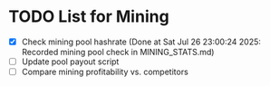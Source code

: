 # TODO List for Mining

- [x] Check mining pool hashrate  (Done at Sat Jul 26 23:00:24 2025: Recorded mining pool check in MINING_STATS.md)
- [ ] Update pool payout script
- [ ] Compare mining profitability vs. competitors
